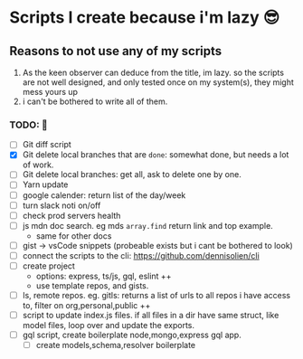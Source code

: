 # Scripts I create because i'm lazy 😎

## Reasons to not use any of my scripts
1. As the keen observer can deduce from the title, im lazy.
so the scripts are not well designed, and only tested once on my system(s), they might mess yours up 
2. i can't be bothered to write all of them.

### TODO: 🚀

- [ ] Git diff script
- [X] Git delete local branches that are `done`: somewhat done, but needs a lot of work.
- [ ] Git delete local branches: get all, ask to delete one by one.
- [ ] Yarn update
- [ ] google calender: return list of the day/week
- [ ] turn slack noti on/off
- [ ] check prod servers health
- [ ] js mdn doc search. eg mds `array.find` return link and top example.
    * same for other docs
- [ ] gist -> vsCode snippets (probeable exists but i cant be bothered to look)
- [ ] connect the scripts to the cli: https://github.com/dennisolien/cli
- [ ] create project
    * options: express, ts/js, gql, eslint ++
    * use template repos, and gists.
- [ ] ls, remote repos. eg. gitls: returns a list of urls to all repos i have access to, filter on org,personal,public ++
- [ ] script to update index.js files. if all files in a dir have same struct, like model files, loop over and update the exports.
- [ ] gql script, create boilerplate node,mongo,express gql app. 
  - [ ] create models,schema,resolver boilerplate